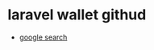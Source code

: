 
# laravel wallet githud

* [google search](https://www.google.com/search?client=firefox-b-d&q=laravel+wallet+github)
